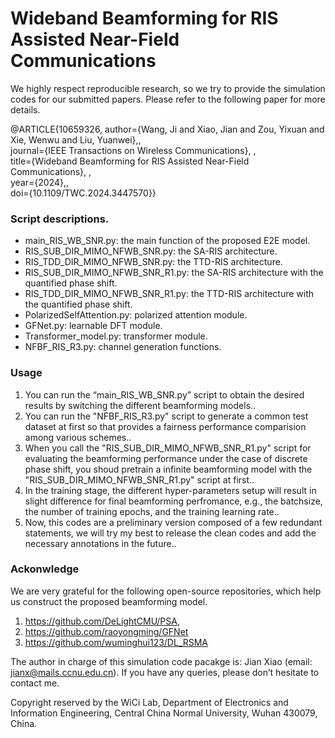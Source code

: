 # Wideband Beamforming for RIS Assisted Near-Field Communications

We highly respect reproducible research, so we try to provide the simulation codes for our submitted papers. Please refer to the following paper for more details.

@ARTICLE{10659326,
  author={Wang, Ji and Xiao, Jian and Zou, Yixuan and Xie, Wenwu and Liu, Yuanwei},,<br/>
  journal={IEEE Transactions on Wireless Communications}, ,<br/>
  title={Wideband Beamforming for RIS Assisted Near-Field Communications}, ,<br/>
  year={2024},,<br/>
  doi={10.1109/TWC.2024.3447570}}


### Script descriptions.

* main_RIS_WB_SNR.py: the main function of the proposed E2E model.<br/>
* RIS_SUB_DIR_MIMO_NFWB_SNR.py: the SA-RIS architecture.<br/>
* RIS_TDD_DIR_MIMO_NFWB_SNR.py: the TTD-RIS architecture.<br/>
* RIS_SUB_DIR_MIMO_NFWB_SNR_R1.py: the SA-RIS architecture with the quantified phase shift.<br/>
* RIS_TDD_DIR_MIMO_NFWB_SNR_R1.py: the TTD-RIS architecture with the quantified phase shift.<br/>
* PolarizedSelfAttention.py: polarized attention module.<br/>
* GFNet.py: learnable DFT module.<br/>
* Transformer_model.py: transformer module.<br/>
* NFBF_RIS_R3.py: channel generation functions.<br/>


### Usage

1. You can run the “main_RIS_WB_SNR.py” script to obtain the desired results by switching the different beamforming models..<br/>
2. You can run the "NFBF_RIS_R3.py" script to generate a common test dataset at first so that provides a fairness performance comparision among various schemes..<br/>
3. When you call the "RIS_SUB_DIR_MIMO_NFWB_SNR_R1.py" script for evaluating the beamforming performance under the case of discrete phase shift, you shoud pretrain a infinite beamforming model with the "RIS_SUB_DIR_MIMO_NFWB_SNR_R1.py" script at first..<br/>
4. In the training stage, the different hyper-parameters setup will result in slight difference for final beamforming perfromance, e.g., the batchsize, the number of training epochs, and the training learning rate..<br/>
5. Now, this codes are a preliminary version composed of a few redundant statements, we will try my best to release the clean codes and add the necessary annotations in the future..<br/>


### Ackonwledge

We are very grateful for the following open-source repositories, which help us construct the proposed beamforming model.<br/>
1.  https://github.com/DeLightCMU/PSA, 
2.  https://github.com/raoyongming/GFNet
3.  https://github.com/wuminghui123/DL_RSMA

The author in charge of this simulation code pacakge is: Jian Xiao (email: jianx@mails.ccnu.edu.cn). If you have any queries, please don’t hesitate to contact me.

Copyright reserved by the WiCi Lab, Department of Electronics and Information Engineering, Central China Normal University, Wuhan 430079, China.


